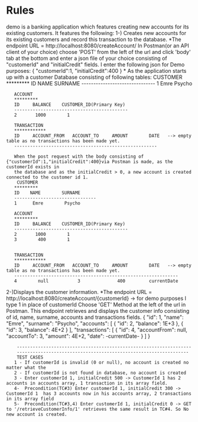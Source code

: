 # Rules
demo is a banking application which features creating new accounts for its existing customers. It features the following:
  1-) Creates new accounts for its existing customers and record this transaction to the database.
      *The endpoint URL = http://localhost:8080/createAccount/
      In Postman(or an API client of your choice) choose 'POST' from the left of the url and click 'body' tab at the bottom
      and enter a json file of your choice consisting of "customerId" and "initialCredit" fields. I enter the following json for
      Demo purposes:
      {
        "customerId":1,
        "initialCredit":400
      }
      * As the application starts up with a customer Database consisting of following tables:
       CUSTOMER
       *********
       ID    NAME        SURNAME
       -------------------------------
       1      Emre        Psycho
       
       ACCOUNT 
       *********
       ID     BALANCE    CUSTOMER_ID(Primary Key)
       -------------------------------------------
       2       1000        1
       
       TRANSACTION
       ************
       ID     ACCOUNT_FROM   ACCOUNT_TO     AMOUNT        DATE   --> empty table as no transactions has been made yet.
       ------------------------------------------------------
       
       When the post request with the body consisting of {"customerId":1,"initialCredit":400}via Postman is made, as the customerId exists in
       the database and as the initialCredit > 0, a new account is created connected to the customer id 1. 
        CUSTOMER
       *********
       ID    NAME        SURNAME
       -------------------------------
       1      Emre        Psycho
       
       ACCOUNT 
       *********
       ID     BALANCE    CUSTOMER_ID(Primary Key)
       -------------------------------------------
       2       1000        1
       3        400        1
       
       
       TRANSACTION
       ************
       ID     ACCOUNT_FROM   ACCOUNT_TO     AMOUNT        DATE   --> empty table as no transactions has been made yet.
       --------------------------------------------------------------
       4        null           3              400         currentDate
   2-)Displays the customer information. *The endpoint URL = http://localhost:8080/createAccount/{customerId} -> for demo purposes I type 1 in place of customerId
      Choose 'GET' Method at the left of the url in Postman. This endpoint retrieves and displays the customer info consisting of id, name, surname, accounts and transactions
      fields.
      {
        "id": 1,
        "name": "Emre",
        "surname": "Psycho",
        "accounts": [
          {
            "id": 2,
            "balance": 1E+3
          },
          {
            "id": 3,
            "balance": 4E+2
          }
        ],
        "transactions": [
          {
            "id": 4,
            "accountFrom": null,
            "accountTo": 3,
            "amount": 4E+2,
            "date": -currentDate-
          }
         ]
        }
        
        ------------------------------------------------------------------
        -----------------------------------------------------------------
        TEST CASES
       1 - If customerId is invalid (0 or null), no account is created no matter what the 
       2 - If customerId is not found in database, no account is created
       3 - Enter customerId 1, initialCredit 500 -> CustomerId 1 has 2 accounts in accounts array, 1 transaction in its array field.
       4-  Precondition(TC#3) Enter customerId 1, initialCredit 300 -> CustomerId 1  has 3 accounts now in his accounts array, 2 transactions in its array field
       5-  Precondition(TC#3,4) Enter customerId 1, initialCredit 0 -> GET to '/retrieveCustomerInfo/1' retrieves the same result in TC#4. So No new account is created.
